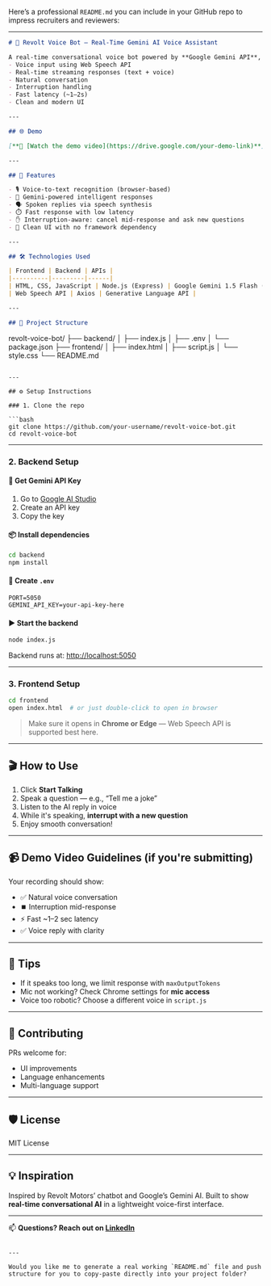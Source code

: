 Here’s a professional `README.md` you can include in your GitHub repo to impress recruiters and reviewers:

---

```markdown
# 🤖 Revolt Voice Bot — Real-Time Gemini AI Voice Assistant

A real-time conversational voice bot powered by **Google Gemini API**, capable of:
- Voice input using Web Speech API
- Real-time streaming responses (text + voice)
- Natural conversation
- Interruption handling
- Fast latency (~1–2s)
- Clean and modern UI

---

## 🌐 Demo

[**🎥 [Watch the demo video](https://drive.google.com/your-demo-link)**](https://drive.google.com/file/d/1iX5qXoznH3kVCV89psWakYta8tlBA3AQ/view?usp=sharing)

---

## 🚀 Features

- 🎙️ Voice-to-text recognition (browser-based)
- 💬 Gemini-powered intelligent responses
- 🗣️ Spoken replies via speech synthesis
- ⏱️ Fast response with low latency
- ✋ Interruption-aware: cancel mid-response and ask new questions
- 📱 Clean UI with no framework dependency

---

## 🛠️ Technologies Used

| Frontend | Backend | APIs |
|----------|---------|------|
| HTML, CSS, JavaScript | Node.js (Express) | Google Gemini 1.5 Flash (API Key) |
| Web Speech API | Axios | Generative Language API |

---

## 📁 Project Structure

```

revolt-voice-bot/
├── backend/
│   ├── index.js
│   ├── .env
│   └── package.json
├── frontend/
│   ├── index.html
│   ├── script.js
│   └── style.css
└── README.md

````

---

## ⚙️ Setup Instructions

### 1. Clone the repo

```bash
git clone https://github.com/your-username/revolt-voice-bot.git
cd revolt-voice-bot
````

---

### 2. Backend Setup

#### 🔑 Get Gemini API Key

1. Go to [Google AI Studio](https://aistudio.google.com/app/apikey)
2. Create an API key
3. Copy the key

#### 📦 Install dependencies

```bash
cd backend
npm install
```

#### 🧪 Create `.env`

```env
PORT=5050
GEMINI_API_KEY=your-api-key-here
```

#### ▶️ Start the backend

```bash
node index.js
```

Backend runs at: [http://localhost:5050](http://localhost:5050)

---

### 3. Frontend Setup

```bash
cd frontend
open index.html  # or just double-click to open in browser
```

> Make sure it opens in **Chrome or Edge** — Web Speech API is supported best here.

---

## 🎬 How to Use

1. Click **Start Talking**
2. Speak a question — e.g., “Tell me a joke”
3. Listen to the AI reply in voice
4. While it's speaking, **interrupt with a new question**
5. Enjoy smooth conversation!

---

## 📹 Demo Video Guidelines (if you're submitting)

Your recording should show:

* ✅ Natural voice conversation
* ⏹️ Interruption mid-response
* ⚡ Fast \~1–2 sec latency
* ✅ Voice reply with clarity

---

## 🧠 Tips

* If it speaks too long, we limit response with `maxOutputTokens`
* Mic not working? Check Chrome settings for **mic access**
* Voice too robotic? Choose a different voice in `script.js`

---

## 🤝 Contributing

PRs welcome for:

* UI improvements
* Language enhancements
* Multi-language support

---

## 🛡️ License

MIT License

---

## 💡 Inspiration

Inspired by Revolt Motors’ chatbot and Google’s Gemini AI. Built to show **real-time conversational AI** in a lightweight voice-first interface.

---

📫 **Questions? Reach out on [LinkedIn](https://linkedin.com/in/yourprofile)**

```

---

Would you like me to generate a real working `README.md` file and push structure for you to copy-paste directly into your project folder?
```
